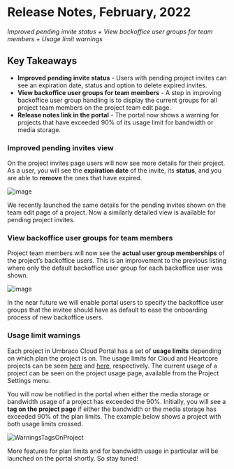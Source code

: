 # Release Notes, February, 2022

_Improved pending invite status + View backoffice user groups for team members + Usage limit warnings_

## Key Takeaways

- **Improved pending invite status** - Users with pending project invites can see an expiration date, status and option to delete expired invites.
- **View backoffice user groups for team members** - A step in improving backoffice user group handling is to display the current groups for all project team members on the project team edit page.
- **Release notes link in the portal** - The portal now shows a warning for projects that have exceeded 90% of its usage limit for bandwidth or media storage.

### Improved pending invites view

On the project invites page users will now see more details for their project. As a user, you will see the **expiration date** of the invite, its **status**, and you are able to **remove** the ones that have expired.

![image](https://user-images.githubusercontent.com/93588665/154243203-dbdd9194-24fe-4595-9237-9344d34ace58.png)

We recently launched the same details for the pending invites shown on the team edit page of a project. Now a similarly detailed view is available for pending project invites.

### View backoffice user groups for team members

Project team members will now see the **actual user group memberships** of the project’s backoffice users. This is an improvement to the previous listing where only the default backoffice user group for each backoffice user was shown.

![image](https://user-images.githubusercontent.com/93588665/154243255-02a21db2-8958-47cb-94b2-f4045153ce86.png)

In the near future we will enable portal users to specify the backoffice user groups that the invitee should have as default to ease the onboarding process of new backoffice users.

### Usage limit warnings

Each project in Umbraco Cloud Portal has a set of **usage limits** depending on which plan the project is on. The usage limits for Cloud and Heartcore projects can be seen [here](https://umbraco.com/umbraco-cloud-pricing/) and [here](https://umbraco.com/umbraco-heartcore-pricing/), respectively. The current usage of a project can be seen on the project usage page, available from the Project Settings menu.

You will now be notified in the portal when either the media storage or bandwidth usage of a project has exceeded the 90%. Initially, you will see a **tag on the project page** if either the bandwidth or the media storage has exceeded 90% of the plan limits. The example below shows a project with both usage limits crossed.

![WarningsTagsOnProject](https://user-images.githubusercontent.com/93588665/154242785-5d9533b4-b9fc-4223-856a-3701cde12146.gif)

More features for plan limits and for bandwidth usage in particular will be launched on the portal shortly. So stay tuned!
